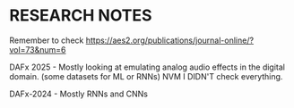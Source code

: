 # RESEARCH NOTES

Remember to check https://aes2.org/publications/journal-online/?vol=73&num=6

DAFx 2025 - Mostly looking at emulating analog audio effects in the digital domain. (some datasets for ML or RNNs) NVM I DIDN'T check everything.

DAFx-2024 - Mostly RNNs and CNNs
